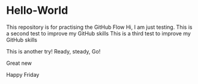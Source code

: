 # Hello-World
This repository is for practising the GitHub Flow
Hi, I am just testing.
This is a second test to improve my GitHub skills
This is a third test to improve my GitHub skills

This is another try!
Ready, steady, Go!

Great new

Happy Friday
